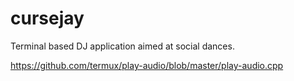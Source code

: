 # cursejay
Terminal based DJ application aimed at social dances.

https://github.com/termux/play-audio/blob/master/play-audio.cpp
